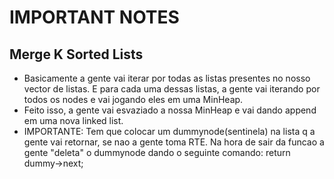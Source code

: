 # IMPORTANT NOTES

## Merge K Sorted Lists
* Basicamente a gente vai iterar por todas as listas presentes no nosso vector de listas. E para cada uma dessas listas, a gente vai 
iterando por todos os nodes e vai jogando eles em uma MinHeap.
* Feito isso, a gente vai esvaziado a nossa MinHeap e vai dando append em uma nova linked list.
* IMPORTANTE: Tem que colocar um dummynode(sentinela) na lista q a gente vai retornar, se nao a gente toma RTE. Na hora de sair da funcao 
a gente "deleta" o dummynode dando o seguinte comando: return dummy->next;

